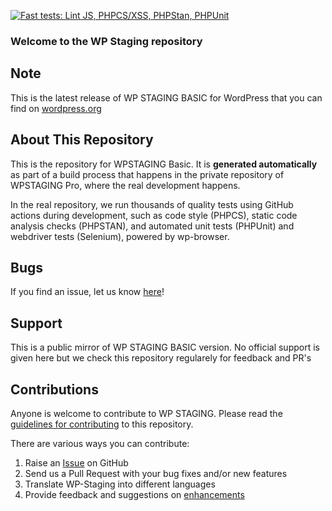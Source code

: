 [![Fast tests: Lint JS, PHPCS/XSS, PHPStan, PHPUnit](https://github.com/wp-staging/wp-staging-pro/actions/workflows/fast_tests.yml/badge.svg)](https://github.com/wp-staging/wp-staging-pro/actions/workflows/fast_tests.yml)

### Welcome to the WP Staging repository

## Note ##

This is the latest release of WP STAGING BASIC for WordPress that you can find on [wordpress.org](https://wordpress.org/plugins/wp-staging/)

## About This Repository ##

This is the repository for WPSTAGING Basic. It is **generated automatically** as part of a build process that happens in the private repository of WPSTAGING Pro, where the real development happens.

In the real repository, we run thousands of quality tests using GitHub actions during development, such as code style (PHPCS), static code analysis checks (PHPSTAN), and automated unit tests (PHPUnit) and webdriver tests (Selenium), powered by wp-browser.

## Bugs ##
If you find an issue, let us know [here](https://github.com/WP-Staging/wp-staging/issues?state=open)!

## Support ##
This is a public mirror of WP STAGING BASIC version. No official support is given here but we check this repository regularely for feedback and PR's

## Contributions ##
Anyone is welcome to contribute to WP STAGING. Please read the [guidelines for contributing](https://github.com/wp-staging/wp-staging/blob/master/CONTRIBUTING.md) to this repository.

There are various ways you can contribute:

1. Raise an [Issue](https://github.com/wp-staging/wp-staging/issues) on GitHub
2. Send us a Pull Request with your bug fixes and/or new features
3. Translate WP-Staging into different languages
4. Provide feedback and suggestions on [enhancements](https://github.com/WP-Staging/wp-staging/issues?direction=desc&labels=Enhancement&page=1&sort=created&state=open)
